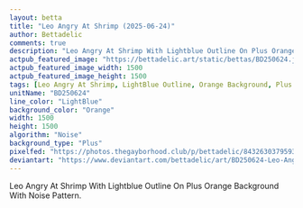 ```yaml
---
layout: betta
title: "Leo Angry At Shrimp (2025-06-24)"
author: Bettadelic
comments: true
description: "Leo Angry At Shrimp With Lightblue Outline On Plus Orange Background With Noise Pattern."
actpub_featured_image: "https://bettadelic.art/static/bettas/BD250624.jpg"
actpub_featured_image_width: 1500
actpub_featured_image_height: 1500
tags: [Leo Angry At Shrimp, LightBlue Outline, Orange Background, Plus Background Pattern, Noise Pattern, June 2025]
unitName: "BD250624"
line_color: "LightBlue"
background_color: "Orange"
width: 1500
height: 1500
algorithm: "Noise"
background_type: "Plus"
pixelfed: "https://photos.thegayborhood.club/p/bettadelic/843263037959304671"
deviantart: "https://www.deviantart.com/bettadelic/art/BD250624-Leo-Angry-At-Shrimp-2025-06-24-1210624597"
---
```


Leo Angry At Shrimp With Lightblue Outline On Plus Orange Background With Noise Pattern.
